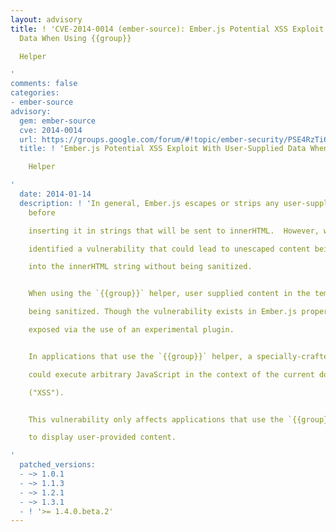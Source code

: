```yaml
---
layout: advisory
title: ! 'CVE-2014-0014 (ember-source): Ember.js Potential XSS Exploit With User-Supplied
  Data When Using {{group}}

  Helper

'
comments: false
categories:
- ember-source
advisory:
  gem: ember-source
  cve: 2014-0014
  url: https://groups.google.com/forum/#!topic/ember-security/PSE4RzTi6l4
  title: ! 'Ember.js Potential XSS Exploit With User-Supplied Data When Using {{group}}

    Helper

'
  date: 2014-01-14
  description: ! 'In general, Ember.js escapes or strips any user-supplied content
    before

    inserting it in strings that will be sent to innerHTML.  However, we have

    identified a vulnerability that could lead to unescaped content being inserted

    into the innerHTML string without being sanitized.


    When using the `{{group}}` helper, user supplied content in the template was not

    being sanitized. Though the vulnerability exists in Ember.js proper, it is only

    exposed via the use of an experimental plugin.


    In applications that use the `{{group}}` helper, a specially-crafted payload

    could execute arbitrary JavaScript in the context of the current domain

    ("XSS").


    This vulnerability only affects applications that use the `{{group}}` helper

    to display user-provided content.

'
  patched_versions:
  - ~> 1.0.1
  - ~> 1.1.3
  - ~> 1.2.1
  - ~> 1.3.1
  - ! '>= 1.4.0.beta.2'
---
```

